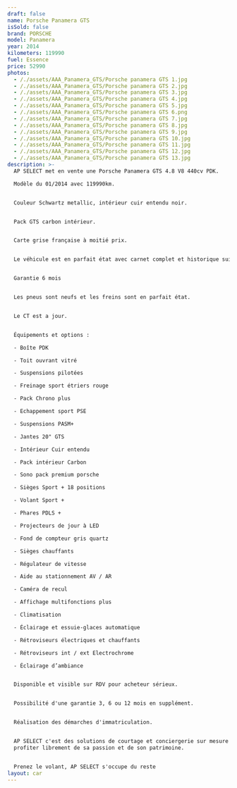 ```yaml
---
draft: false
name: Porsche Panamera GTS
isSold: false
brand: PORSCHE
model: Panamera
year: 2014
kilometers: 119990
fuel: Essence
price: 52990
photos:
  - /./assets/AAA_Panamera_GTS/Porsche panamera GTS 1.jpg
  - /./assets/AAA_Panamera_GTS/Porsche panamera GTS 2.jpg
  - /./assets/AAA_Panamera_GTS/Porsche panamera GTS 3.jpg
  - /./assets/AAA_Panamera_GTS/Porsche panamera GTS 4.jpg
  - /./assets/AAA_Panamera_GTS/Porsche panamera GTS 5.jpg
  - /./assets/AAA_Panamera_GTS/Porsche panamera GTS 6.png
  - /./assets/AAA_Panamera_GTS/Porsche panamera GTS 7.jpg
  - /./assets/AAA_Panamera_GTS/Porsche panamera GTS 8.jpg
  - /./assets/AAA_Panamera_GTS/Porsche panamera GTS 9.jpg
  - /./assets/AAA_Panamera_GTS/Porsche panamera GTS 10.jpg
  - /./assets/AAA_Panamera_GTS/Porsche panamera GTS 11.jpg
  - /./assets/AAA_Panamera_GTS/Porsche panamera GTS 12.jpg
  - /./assets/AAA_Panamera_GTS/Porsche panamera GTS 13.jpg
description: >-
  AP SELECT met en vente une Porsche Panamera GTS 4.8 V8 440cv PDK.

  Modèle du 01/2014 avec 119990km.


  Couleur Schwartz metallic, intérieur cuir entendu noir.


  Pack GTS carbon intérieur.


  Carte grise française à moitié prix.


  Le véhicule est en parfait état avec carnet complet et historique suivi.


  Garantie 6 mois


  Les pneus sont neufs et les freins sont en parfait état.


  Le CT est a jour.


  Équipements et options :

  - Boîte PDK

  - Toit ouvrant vitré

  - Suspensions pilotées

  - Freinage sport étriers rouge

  - Pack Chrono plus

  - Echappement sport PSE

  - Suspensions PASM+

  - Jantes 20" GTS

  - Intérieur Cuir entendu

  - Pack intérieur Carbon

  - Sono pack premium porsche

  - Sièges Sport + 18 positions

  - Volant Sport +

  - Phares PDLS +

  - Projecteurs de jour à LED

  - Fond de compteur gris quartz

  - Sièges chauffants

  - Régulateur de vitesse

  - Aide au stationnement AV / AR

  - Caméra de recul

  - Affichage multifonctions plus

  - Climatisation

  - Éclairage et essuie-glaces automatique

  - Rétroviseurs électriques et chauffants

  - Rétroviseurs int / ext Electrochrome

  - Éclairage d’ambiance


  Disponible et visible sur RDV pour acheteur sérieux.


  Possibilité d'une garantie 3, 6 ou 12 mois en supplément.


  Réalisation des démarches d'immatriculation.


  AP SELECT c'est des solutions de courtage et conciergerie sur mesure pour
  profiter librement de sa passion et de son patrimoine.


  Prenez le volant, AP SELECT s'occupe du reste
layout: car
---
```



